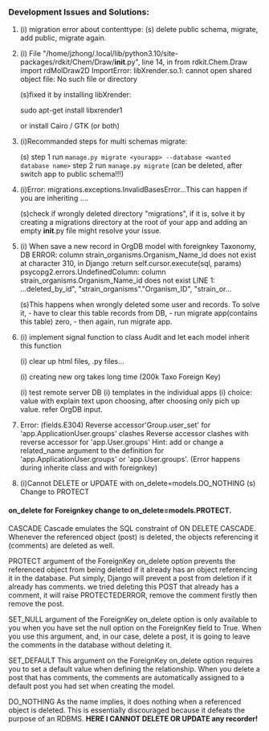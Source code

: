 ### Development Issues and Solutions:

1. (i) migration error about contenttype:
   (s) delete public schema, migrate, add public, migrate again.

2. (i) File "/home/jzhong/.local/lib/python3.10/site-packages/rdkit/Chem/Draw/**init**.py", line 14, in <module>
   from rdkit.Chem.Draw import rdMolDraw2D
   ImportError: libXrender.so.1: cannot open shared object file: No such file or directory

   (s)fixed it by installing libXrender:

   sudo apt-get install libxrender1
   
   or install Cairo / GTK (or both)

3. (i)Recommanded steps for multi schemas migrate:

   (s)
   step 1 run `manage.py migrate <yourapp> --database <wanted database name>`
   step 2 run `manage.py migrate` (can be deleted, after switch app to public schema!!!)

4. (i)Error: migrations.exceptions.InvalidBasesError...This can happen if you are inheriting ....

   (s)check if wrongly deleted directory "migrations", if it is, solve it by creating a migrations directory at the root of your app and adding an empty **init**.py file might resolve your issue.

5. (i) When save a new record in OrgDB model with foreignkey Taxonomy, DB ERROR: column strain_organisms.Organism_Name_id does not exist at character 310, in Django :return self.cursor.execute(sql, params)
   psycopg2.errors.UndefinedColumn: column strain_organisms.Organism_Name_id does not exist
   LINE 1: ...deleted_by_id", "strain_organisms"."Organism_ID", "strain_or...

   (s)This happens when wrongly deleted some user and records. To solve it, - have to clear this table records from DB, - run migrate app(contains this table) zero, - then again, run migrate app.


6. (i) implement signal function to class Audit  and let each model inherit this function

   (i) clear up html files, .py files...

   (i) creating new org takes long time (200k Taxo Foreign Key)

   (i) test remote server DB
   (i) templates in the individual apps
   (i) choice: value with explain text upon choosing, after choosing only pich up value. refer OrgDB input. 

7. Error: (fields.E304) Reverse accessor'Group.user_set' for 'app.ApplicationUser.groups' clashes Reverse accessor clashes with reverse accessor for 'app.User.groups' 
Hint: add or change a related_name argument to the definition for 'app.ApplicationUser.groups' or 'app.User.groups'.
(Error happens during inherite class and with foreignkey)


8. (i)Cannot DELETE or UPDATE with on_delete=models.DO_NOTHING
   (s) Change to PROTECT

#### on_delete for Foreignkey change to on_delete=models.PROTECT.
CASCADE
Cascade emulates the SQL constraint of ON DELETE CASCADE. Whenever the referenced object (post) is deleted, the objects referencing it (comments) are deleted as well. 

PROTECT argument of the ForeignKey on_delete option prevents the referenced object from being deleted if it already has an object referencing it in the database. Put simply, Django will prevent a post from deletion if it already has comments. we tried deleting this POST that already has a comment, it will raise PROTECTEDERROR, remove the comment firstly then remove the post.

SET_NULL argument of the ForeignKey on_delete option is only available to you when you have set the null option on the ForeignKey field to True. When you use this argument, and, in our case, delete a post, it is going to leave the comments in the database without deleting it.

SET_DEFAULT
This argument on the ForeignKey on_delete option requires you to set a default value when defining the relationship. When you delete a post that has comments, the comments are automatically assigned to a default post you had set when creating the model.

DO_NOTHING
As the name implies, it does nothing when a referenced object is deleted. This is essentially discouraged because it defeats the purpose of an RDBMS. <b> HERE I CANNOT DELETE OR UPDATE any recorder!</b>


